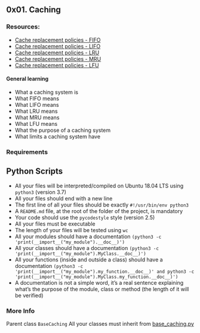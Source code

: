## 0x01. Caching

### Resources:

* [Cache replacement policies - FIFO](https://en.wikipedia.org/wiki/Cache_replacement_policies#First_In_First_Out_%28FIFO%29)
* [Cache replacement policies - LIFO](https://en.wikipedia.org/wiki/Cache_replacement_policies#Last_In_First_Out_%28LIFO%29)
* [Cache replacement policies - LRU](https://en.wikipedia.org/wiki/Cache_replacement_policies#Least_Recently_Used_%28LRU%29)
* [Cache replacement policies - MRU](https://en.wikipedia.org/wiki/Cache_replacement_policies#Most_Recently_Used_%28MRU%29)
* [Cache replacement policies - LFU](https://en.wikipedia.org/wiki/Cache_replacement_policies#Least-Frequently_Used_%28LFU%29)

#### General learning

* What a caching system is
* What FIFO means
* What LIFO means 
* What LRU means
* What MRU means
* What LFU means
* What the purpose of a caching system
* What limits a caching system have

### Requirements

## Python Scripts
* All your files will be interpreted/compiled on Ubuntu 18.04 LTS using` python3` (version 3.7)
* All your files should end with a new line
* The first line of all your files should be exactly `#!/usr/bin/env python3`
* A `README.md` file, at the root of the folder of the project, is mandatory
* Your code should use the `pycodestyle` style (version 2.5)
* All your files must be executable
* The length of your files will be tested using `wc`
* All your modules should have a documentation `(python3 -c 'print(__import__("my_module").__doc__)')`
* All your classes should have a documentation `(python3 -c 'print(__import__("my_module").MyClass.__doc__)')`
* All your functions (inside and outside a class) should have a documentation `(python3 -c 'print(__import__("my_module").my_function.__doc__)' and python3 -c 'print(__import__("my_module").MyClass.my_function.__doc__)')`
* A documentation is not a simple word, it’s a real sentence explaining what’s the purpose of the module, class or method (the length of it will be verified)

### More Info

Parent class `BaseCaching`
All your classes must inherit from [base_caching.py](https://github.com/gichobih/alx-backend/blob/main/0x01-caching/base_caching.py)
